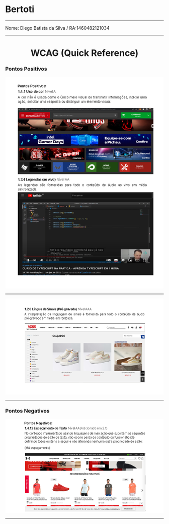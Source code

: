 # Bertoti
<hr/>
  Nome: Diego Batista da Silva / RA:1460482121034
<hr/>

<h1 align="center">WCAG (Quick Reference)</h1>
  <h3>Pontos Positivos</h3>
  
  <p align="center">
      <img src = "https://github.com/diiegobsilva/Bertoti/blob/main/IHC/PontoPositivo1.png" >
  </p>
   <hr/>
  <p align="center">
      <img src = "https://github.com/diiegobsilva/Bertoti/blob/main/IHC/PontoPositivo2.png" >
  </p>
   <hr/>
  
  <h3>Pontos Negativos</h3>
    <p align="center">
      <img src = "https://github.com/diiegobsilva/Bertoti/blob/main/IHC/PontoNegativo.png" >
    </p>
  <hr/>
 

  
  


